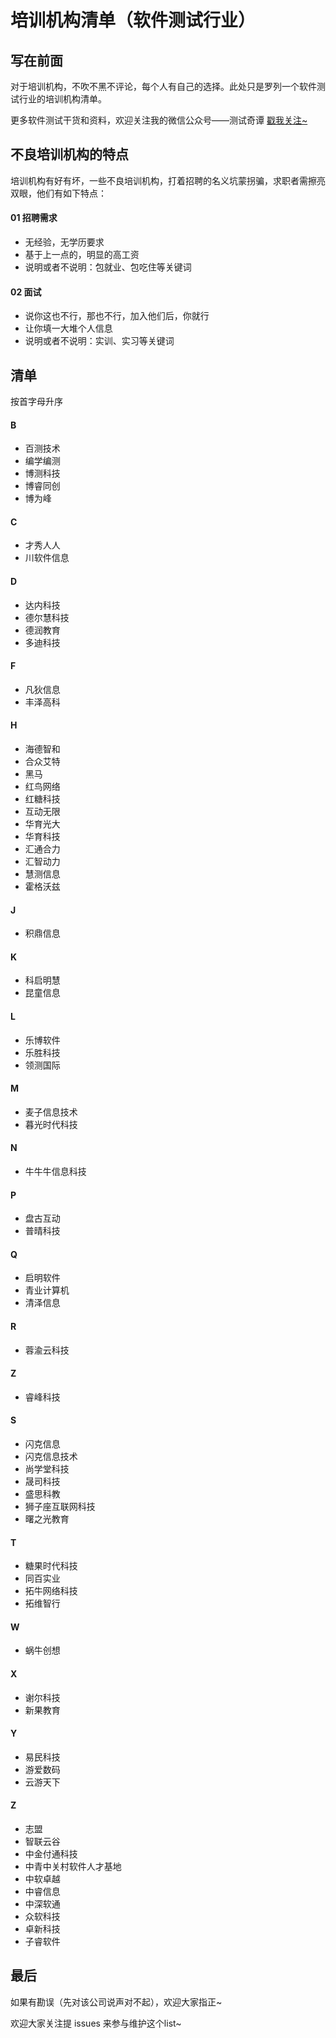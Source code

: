 # 培训机构清单（软件测试行业）

## 写在前面
对于培训机构，不吹不黑不评论，每个人有自己的选择。此处只是罗列一个软件测试行业的培训机构清单。

更多软件测试干货和资料，欢迎关注我的微信公众号——测试奇谭
[戳我关注~](http://note.youdao.com/noteshare?id=b0cb6cba018bb5217027a49bcd697f17&sub=C2A67AD4B39E40C8BC436BC3D15015E8)
## 不良培训机构的特点
培训机构有好有坏，一些不良培训机构，打着招聘的名义坑蒙拐骗，求职者需擦亮双眼，他们有如下特点：
#### 01 招聘需求
- 无经验，无学历要求
- 基于上一点的，明显的高工资
- 说明或者不说明：包就业、包吃住等关键词
#### 02 面试
- 说你这也不行，那也不行，加入他们后，你就行
- 让你填一大堆个人信息
- 说明或者不说明：实训、实习等关键词

## 清单
按首字母升序
#### B
- 百测技术
- 编学编测
- 博测科技
- 博睿同创
- 博为峰
#### C
- 才秀人人
- 川软件信息
#### D
- 达内科技
- 德尔慧科技
- 德润教育
- 多迪科技
#### F
- 凡狄信息
- 丰泽高科
#### H
- 海德智和
- 合众艾特
- 黑马
- 红鸟网络
- 红糖科技
- 互动无限
- 华育光大
- 华育科技
- 汇通合力
- 汇智动力
- 慧测信息
- 霍格沃兹
#### J
- 积鼎信息
#### K
- 科启明慧
- 昆童信息
#### L
- 乐博软件
- 乐胜科技
- 领测国际
#### M
- 麦子信息技术
- 暮光时代科技
#### N
- 牛牛牛信息科技
#### P
- 盘古互动
- 普晴科技
#### Q
- 启明软件
- 青业计算机
- 清泽信息
#### R
- 蓉渝云科技
#### Z
- 睿峰科技
#### S
- 闪克信息
- 闪克信息技术
- 尚学堂科技
- 晟司科技
- 盛思科教
- 狮子座互联网科技
- 曙之光教育
#### T
- 糖果时代科技
- 同百实业
- 拓牛网络科技
- 拓维智行
#### W
- 蜗牛创想
#### X
- 谢尔科技
- 新果教育
#### Y
- 易民科技
- 游爱数码
- 云游天下
#### Z
- 志盟
- 智联云谷
- 中金付通科技
- 中青中关村软件人才基地
- 中软卓越
- 中睿信息
- 中深软通
- 众软科技
- 卓新科技
- 子睿软件


## 最后

如果有勘误（先对该公司说声对不起），欢迎大家指正~

欢迎大家关注提 issues 来参与维护这个list~
